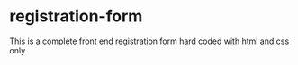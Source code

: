 # registration-form
This is a complete front end registration form hard coded with html and css only
